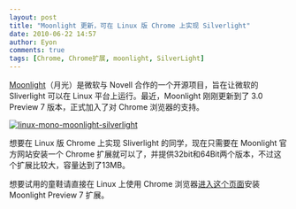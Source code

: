```yaml
---
layout: post
title: "Moonlight 更新，可在 Linux 版 Chrome 上实现 Silverlight"
date: 2010-06-22 14:57
author: Eyon
comments: true
tags: [Chrome, Chrome扩展, moonlight, SilverLight]
---
```

[Moonlight](http://go-mono.com/moonlight/)（月光）是微软与 Novell 合作的一个开源项目，旨在让微软的 Sliverlight 可以在 Linux 平台上运行。最近，Moonlight 刚刚更新到了 3.0 Preview 7 版本，正式加入了对 Chrome 浏览器的支持。

<a href="http://img.chromi.org/2010/06/linux-mono-moonlight-silverlight.jpg">![](http://img.chromi.org/2010/06/linux-mono-moonlight-silverlight.jpg "linux-mono-moonlight-silverlight")</a>

想要在 Linux 版 Chrome 上实现 Sliverlight 的同学，现在只需要在 Moonlight 官方网站安装一个 Chrome 扩展就可以了，并提供32bit和64Bit两个版本，不过这个扩展比较大，容量达到了13MB。

想要试用的童鞋请直接在 Linux 上使用 Chrome 浏览器[进入这个页面](http://go-mono.com/moonlight/prerelease.aspx)安装 Moonlight Preview 7 扩展。

